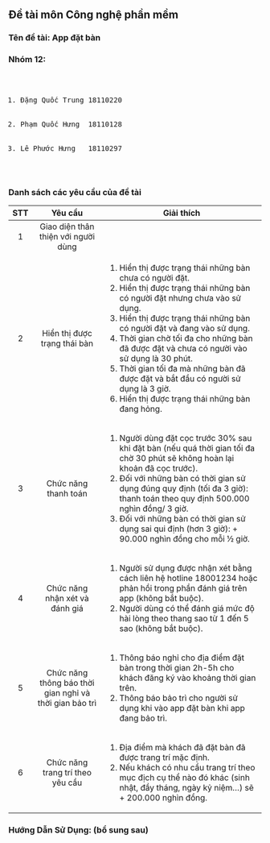 <h2>Đề tài môn Công nghệ phần mềm</h2>
<h3>Tên đề tài: App đặt bàn</h3>
<h3>Nhóm 12:</h3>
<pre>
<ol>
  <li>Đặng Quốc Trung 18110220</li>
  <li>Phạm Quốc Hưng  18110128</li>
  <li>Lê Phước Hưng   18110297</li>
</ol>
</pre>
<h3>Danh sách các yêu cầu của đề tài</h3>
<table>
  <thead>
    <tr>
      <th align="center">STT</th>
      <th align="center">Yêu cầu</th>
      <th align="center">Giải thích</th>
    </tr>
  </thead>
  <tbody>
    <tr>
      <td align="center">1</td>
      <td align="center">Giao diện thân thiện với người dùng</td>
      <td></td>
    </tr>
    <tr>
      <td align="center">2</td>
      <td align="center">Hiển thị được trạng thái bàn</td>
      <td>
        <ol>
          <li>Hiển thị được trạng thái những bàn chưa có người đặt.</li>
          <li>Hiển thị được trạng thái những bàn có người đặt nhưng chưa vào sử dụng.</li>
          <li>Hiển thị được trạng thái những bàn có người đặt và đang vào sử dụng.</li>
          <li>Thời gian chờ tối đa cho những bàn đã được đặt và chưa có người vào sử dụng là 30 phút.</li>
          <li>Thời gian tối đa mà những bàn đã được đặt và bắt đầu có người sử dụng là 3 giờ.</li>
          <li>Hiển thị được trạng thái những bàn đang hỏng.</li>
        </ol>
      </td>
    </tr>
    <tr>
      <td align="center">3</td>
      <td align="center">Chức năng thanh toán</td>
      <td>
        <ol>
          <li>Người dùng đặt cọc trước 30% sau khi đặt bàn (nếu quá thời gian tối đa chờ 30 phút sẽ không hoàn lại khoản đã cọc trước).</li>
          <li>Đối với những bàn có thời gian sử dụng đúng quy định (tối đa 3 giờ): thanh toán theo quy định 500.000 nghìn đồng/ 3 giờ.</li>
          <li>Đối với những bàn có thời gian sử dụng sai qui định (hơn 3 giờ): + 90.000 nghìn đồng cho mỗi ½ giờ.</li>
        </ol>
      </td>
    </tr>
    <tr>
      <td align="center">4</td>
      <td align="center">Chức năng nhận xét và đánh giá</td>
      <td>
        <ol>
          <li>Người sử dụng được nhận xét bằng cách liên hệ hotline 18001234 hoặc phản hồi trong phần đánh giá trên app (không bắt buộc).</li>
          <li>Người dùng có thể đánh giá mức độ hài lòng theo thang sao từ 1 đến 5 sao (không bắt buộc).</li>
        </ol>
      </td>
    </tr>
    <tr>
      <td align="center">5</td>
      <td align="center">Chức năng thông báo thời gian nghỉ và thời gian bảo trì</td>
      <td>
        <ol>
          <li>Thông báo nghỉ cho địa điểm đặt bàn trong thời gian 2h-5h cho khách đăng ký vào khoảng thời gian trên.</li>
          <li>Thông báo bảo trì cho người sử dụng khi vào app đặt bàn khi app đang bảo trì.</li>
        </ol>
      </td>
    </tr>
    <tr>
      <td align="center">6</td>
      <td align="center">Chức năng trang trí theo yêu cầu</td>
      <td>
        <ol>
          <li>Địa điểm mà khách đã đặt bàn đã được trang trí mặc định.</li>
          <li>Nếu khách có nhu cầu trang trí theo mục địch cụ thể nào đó khác (sinh nhật, đầy tháng, ngày kỷ niệm…) sẽ + 200.000 nghìn đồng.</li>
        </ol>
      </td>
    </tr>
  </tbody>
</table>
<h3>Hướng Dẫn Sử Dụng: (bổ sung sau)</h3>
